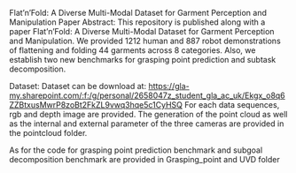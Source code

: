 
Flat’n’Fold: A Diverse Multi-Modal Dataset for Garment Perception and Manipulation
Paper Abstract:
This repository is published along with a paper Flat’n’Fold: A Diverse Multi-Modal Dataset for Garment Perception and Manipulation.
We provided 1212 human and 887 robot demonstrations of flattening and folding 44 garments across 8 categories. Also, we establish two new benchmarks for grasping point prediction and subtask decomposition.

Dataset:
Dataset can be download at: https://gla-my.sharepoint.com/:f:/g/personal/2658047z_student_gla_ac_uk/Ekgx_o8q6ZZBtxusMwrP8zoBt2FkZL9vwq3hqe5c1CyHSQ
For each data sequences, rgb and depth image are provided. The generation of the point cloud as well as the internal and external parameter of the three cameras are provided in the pointcloud folder.

As for the code for grasping point prediction benchmark and subgoal decomposition benchmark are provided in Grasping_point and UVD folder

